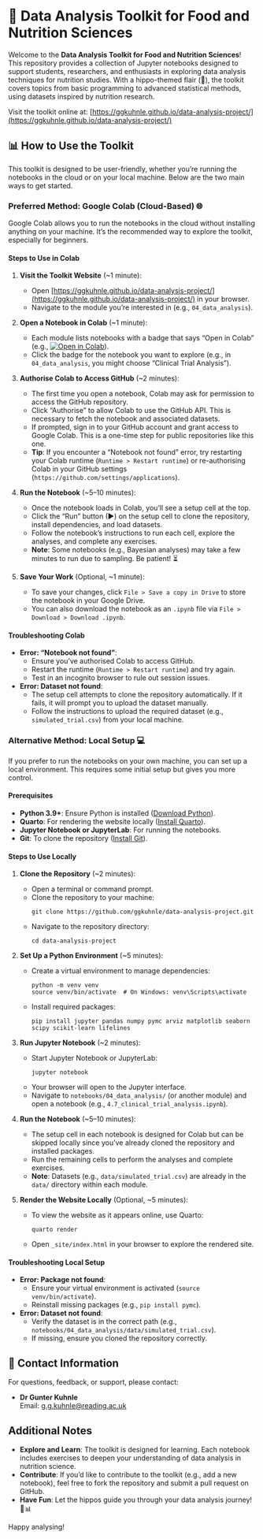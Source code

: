 # 🦛 Data Analysis Toolkit for Food and Nutrition Sciences

Welcome to the **Data Analysis Toolkit for Food and Nutrition Sciences**! This repository provides a collection of Jupyter notebooks designed to support students, researchers, and enthusiasts in exploring data analysis techniques for nutrition studies. With a hippo-themed flair (🦛), the toolkit covers topics from basic programming to advanced statistical methods, using datasets inspired by nutrition research.

Visit the toolkit online at: [https://ggkuhnle.github.io/data-analysis-project/](https://ggkuhnle.github.io/data-analysis-project/)

## 📊 How to Use the Toolkit

This toolkit is designed to be user-friendly, whether you’re running the notebooks in the cloud or on your local machine. Below are the two main ways to get started.

### Preferred Method: Google Colab (Cloud-Based) 🌐

Google Colab allows you to run the notebooks in the cloud without installing anything on your machine. It’s the recommended way to explore the toolkit, especially for beginners.

#### Steps to Use in Colab

1. **Visit the Toolkit Website** (~1 minute):
   - Open [https://ggkuhnle.github.io/data-analysis-project/](https://ggkuhnle.github.io/data-analysis-project/) in your browser.
   - Navigate to the module you’re interested in (e.g., `04_data_analysis`).

2. **Open a Notebook in Colab** (~1 minute):
   - Each module lists notebooks with a badge that says “Open in Colab” (e.g., [![Open in Colab](https://colab.research.google.com/assets/colab-badge.svg)](https://colab.research.google.com)).
   - Click the badge for the notebook you want to explore (e.g., in `04_data_analysis`, you might choose “Clinical Trial Analysis”).

3. **Authorise Colab to Access GitHub** (~2 minutes):
   - The first time you open a notebook, Colab may ask for permission to access the GitHub repository.
   - Click “Authorise” to allow Colab to use the GitHub API. This is necessary to fetch the notebook and associated datasets.
   - If prompted, sign in to your GitHub account and grant access to Google Colab. This is a one-time step for public repositories like this one.
   - **Tip**: If you encounter a “Notebook not found” error, try restarting your Colab runtime (`Runtime > Restart runtime`) or re-authorising Colab in your GitHub settings (`https://github.com/settings/applications`).

4. **Run the Notebook** (~5–10 minutes):
   - Once the notebook loads in Colab, you’ll see a setup cell at the top.
   - Click the “Run” button (▶) on the setup cell to clone the repository, install dependencies, and load datasets.
   - Follow the notebook’s instructions to run each cell, explore the analyses, and complete any exercises.
   - **Note**: Some notebooks (e.g., Bayesian analyses) may take a few minutes to run due to sampling. Be patient! ⏳

5. **Save Your Work** (Optional, ~1 minute):
   - To save your changes, click `File > Save a copy in Drive` to store the notebook in your Google Drive.
   - You can also download the notebook as an `.ipynb` file via `File > Download > Download .ipynb`.

#### Troubleshooting Colab
- **Error: “Notebook not found”**:
  - Ensure you’ve authorised Colab to access GitHub.
  - Restart the runtime (`Runtime > Restart runtime`) and try again.
  - Test in an incognito browser to rule out session issues.
- **Error: Dataset not found**:
  - The setup cell attempts to clone the repository automatically. If it fails, it will prompt you to upload the dataset manually.
  - Follow the instructions to upload the required dataset (e.g., `simulated_trial.csv`) from your local machine.

### Alternative Method: Local Setup 💻

If you prefer to run the notebooks on your own machine, you can set up a local environment. This requires some initial setup but gives you more control.

#### Prerequisites
- **Python 3.9+**: Ensure Python is installed ([Download Python](https://www.python.org/downloads/)).
- **Quarto**: For rendering the website locally ([Install Quarto](https://quarto.org/docs/get-started/)).
- **Jupyter Notebook or JupyterLab**: For running the notebooks.
- **Git**: To clone the repository ([Install Git](https://git-scm.com/downloads)).

#### Steps to Use Locally

1. **Clone the Repository** (~2 minutes):
   - Open a terminal or command prompt.
   - Clone the repository to your machine:
     ```
     git clone https://github.com/ggkuhnle/data-analysis-project.git
     ```
   - Navigate to the repository directory:
     ```
     cd data-analysis-project
     ```

2. **Set Up a Python Environment** (~5 minutes):
   - Create a virtual environment to manage dependencies:
     ```
     python -m venv venv
     source venv/bin/activate  # On Windows: venv\Scripts\activate
     ```
   - Install required packages:
     ```
     pip install jupyter pandas numpy pymc arviz matplotlib seaborn scipy scikit-learn lifelines
     ```

3. **Run Jupyter Notebook** (~2 minutes):
   - Start Jupyter Notebook or JupyterLab:
     ```
     jupyter notebook
     ```
   - Your browser will open to the Jupyter interface.
   - Navigate to `notebooks/04_data_analysis/` (or another module) and open a notebook (e.g., `4.7_clinical_trial_analysis.ipynb`).

4. **Run the Notebook** (~5–10 minutes):
   - The setup cell in each notebook is designed for Colab but can be skipped locally since you’ve already cloned the repository and installed packages.
   - Run the remaining cells to perform the analyses and complete exercises.
   - **Note**: Datasets (e.g., `data/simulated_trial.csv`) are already in the `data/` directory within each module.

5. **Render the Website Locally** (Optional, ~5 minutes):
   - To view the website as it appears online, use Quarto:
     ```
     quarto render
     ```
   - Open `_site/index.html` in your browser to explore the rendered site.

#### Troubleshooting Local Setup
- **Error: Package not found**:
  - Ensure your virtual environment is activated (`source venv/bin/activate`).
  - Reinstall missing packages (e.g., `pip install pymc`).
- **Error: Dataset not found**:
  - Verify the dataset is in the correct path (e.g., `notebooks/04_data_analysis/data/simulated_trial.csv`).
  - If missing, ensure you cloned the repository correctly.

## 📧 Contact Information

For questions, feedback, or support, please contact:

- **Dr Gunter Kuhnle**  
  Email: [g.g.kuhnle@reading.ac.uk](mailto:g.g.kuhnle@reading.ac.uk)

## Additional Notes

- **Explore and Learn**: The toolkit is designed for learning. Each notebook includes exercises to deepen your understanding of data analysis in nutrition science.
- **Contribute**: If you’d like to contribute to the toolkit (e.g., add a new notebook), feel free to fork the repository and submit a pull request on GitHub.
- **Have Fun**: Let the hippos guide you through your data analysis journey! 🦛📊

Happy analysing!